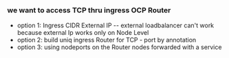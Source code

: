 # 

### we want to access TCP thru ingress OCP Router
 - option 1: Ingress CIDR External IP -- external loadbalancer
    can't work because external Ip works only on Node Level
 - option 2: build uniq ingress Router for TCP - port by annotation
 - option 3: using nodeports on the Router nodes forwarded with a service
